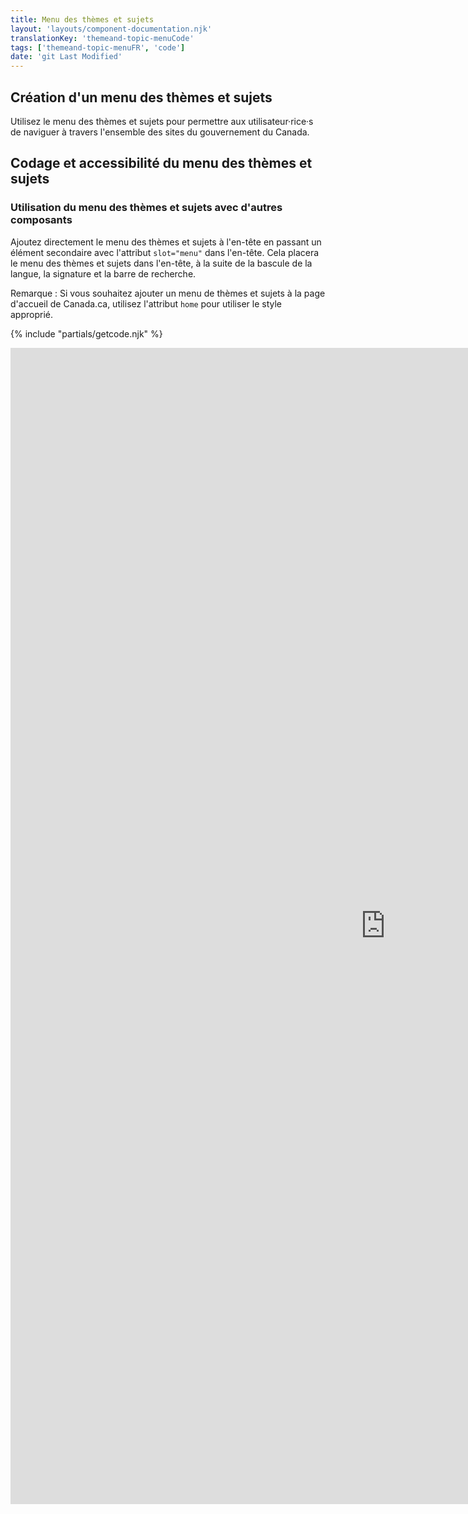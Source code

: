 ```yaml
---
title: Menu des thèmes et sujets
layout: 'layouts/component-documentation.njk'
translationKey: 'themeand-topic-menuCode'
tags: ['themeand-topic-menuFR', 'code']
date: 'git Last Modified'
---
```


## Création d'un menu des thèmes et sujets

Utilisez le menu des thèmes et sujets pour permettre aux utilisateur·rice·s de naviguer à travers l'ensemble des sites du gouvernement du Canada.

## Codage et accessibilité du menu des thèmes et sujets

### Utilisation du menu des thèmes et sujets avec d'autres composants

Ajoutez directement le menu des thèmes et sujets à l'<gcds-link href="{{ links.header }}">en-tête</gcds-link> en passant un élément secondaire avec l'attribut `slot="menu"` dans l'en-tête. Cela placera le menu des thèmes et sujets dans l'en-tête, à la suite de la bascule de la langue, la signature et la barre de recherche.

Remarque : Si vous souhaitez ajouter un menu de thèmes et sujets à la page d'accueil de Canada.ca, utilisez l'attribut `home` pour utiliser le style approprié.

{% include "partials/getcode.njk" %}

<iframe
  title="Survol des propriétés et des évènements relatifs à gcds-topic-menu."
  src="https://cds-snc.github.io/gcds-components/iframe.html?viewMode=docs&demo=true&singleStory=true&id=components-theme-and-topic-menu--events-properties"
  width="1200"
  height="1850"
  style="display: block; margin: 0 auto;"
  frameBorder="0"
  allow="clipboard-write"
></iframe>
